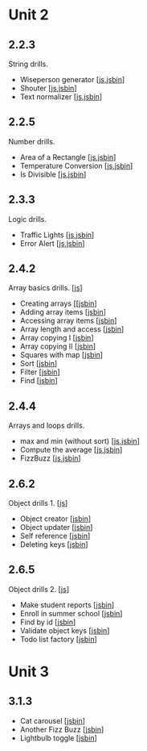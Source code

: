 # Unit 2

## 2.2.3

String drills.

 * Wiseperson generator [[js](2.2.3/wisePerson.js),[jsbin](https://jsbin.com/legiyam/edit?js,console)]
 * Shouter [[js](2.2.3/shouter.js),[jsbin](https://jsbin.com/bunujef/edit?js,console)]
 * Text normalizer [[js](2.2.3/textNormalizer.js),[jsbin](https://jsbin.com/caziroz/edit?js,console)]

## 2.2.5

Number drills.

 * Area of a Rectangle [[js](2.2.5/computeArea.js),[jsbin](https://jsbin.com/wuzataw/edit?js,console)]
 * Temperature Conversion [[js](2.2.5/temperature_conv.js),[jsbin](https://jsbin.com/jokociz/edit?js,console)]
 * Is Divisible [[js](2.2.5/isDivisible.js),[jsbin](https://jsbin.com/puqonis/edit?js,console)]

## 2.3.3

Logic drills.

 * Traffic Lights [[js](2.3.3/traffic_lights.js),[jsbin](https://jsbin.com/yefeja/edit?js,output)]
 * Error Alert [[js](2.3.3/error_alert.js),[jsbin](https://jsbin.com/pusekax/edit?js,output)]

## 2.4.2

Array basics drills. [[js](2.4.2/arrayBasics.js)]

 * Creating arrays [[[jsbin](https://jsbin.com/vehimek/edit?js,console)]
 * Adding array items [[jsbin](https://jsbin.com/xuhepu/edit?js,console)]
 * Accessing array items [[jsbin](https://jsbin.com/mevapu/edit?js,console)]
 * Array length and access [[jsbin](https://jsbin.com/piquhil/edit?js,console)]
 * Array copying I [[jsbin](https://jsbin.com/gocito/edit?js,console)]
 * Array copying II [[jsbin](https://jsbin.com/zahofin/edit?js,console)]
 * Squares with map [[jsbin](https://jsbin.com/xiwumus/edit?js,console)]
 * Sort [[jsbin](https://jsbin.com/reluhe/edit?js,console)]
 * Filter [[jsbin](https://jsbin.com/teqogo/edit?js,console)]
 * Find [[jsbin](https://jsbin.com/bomapu/edit?js,console)]

## 2.4.4

Arrays and loops drills.

 * max and min (without sort) [[js](2.4.4/max_min.js),[jsbin](https://jsbin.com/jifohik/edit?js,console)]
 * Compute the average [[js](2.4.4/average.js),[jsbin](https://jsbin.com/nilero/edit?js,console)]
 * FizzBuzz [[js](2.4.4/fizzBuzz.js),[jsbin](https://jsbin.com/fumogi/edit?js,console)]

## 2.6.2

Object drills 1. [[js](2.4.2/objectDrills1.js)]

 * Object creator [[jsbin](https://jsbin.com/qemoli/edit?js,console)]
 * Object updater [[jsbin](https://jsbin.com/wikozed/edit?js,console)]
 * Self reference [[jsbin](https://jsbin.com/topifok/edit?js,console)]
 * Deleting keys [[jsbin](https://jsbin.com/mediyac/edit?js,console)]

## 2.6.5

Object drills 2. [[js](2.4.5/objectDrills2.js)]

 * Make student reports [[jsbin](https://jsbin.com/wopiduq/edit?js,console)]
 * Enroll in summer school [[jsbin](https://jsbin.com/jetiyik/edit?js,console)]
 * Find by id [[jsbin](https://jsbin.com/riwenen/edit?js,console)]
 * Validate object keys [[jsbin](https://jsbin.com/guwopuc/1/edit?js,console)]
 * Todo list factory [[jsbin](https://jsbin.com/ducuxiz/edit?js,console)]

# Unit 3

## 3.1.3

 * Cat carousel [[jsbin]()]
 * Another Fizz Buzz [[jsbin]()]
 * Lightbulb toggle [[jsbin]()]
